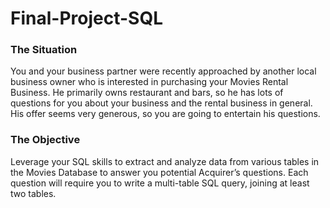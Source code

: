 # Final-Project-SQL

### The Situation
You and your business partner were recently approached by another local business owner who is interested in purchasing your Movies Rental Business. He primarily owns restaurant and bars, so he has lots of questions for you about your business and the rental business in general. His offer seems very generous, so you are going to entertain his questions.

### The Objective
Leverage your SQL skills to extract and analyze data from various tables in the Movies Database to answer you potential Acquirer’s questions. Each question will require you to write a multi-table SQL query, joining at least two tables.
